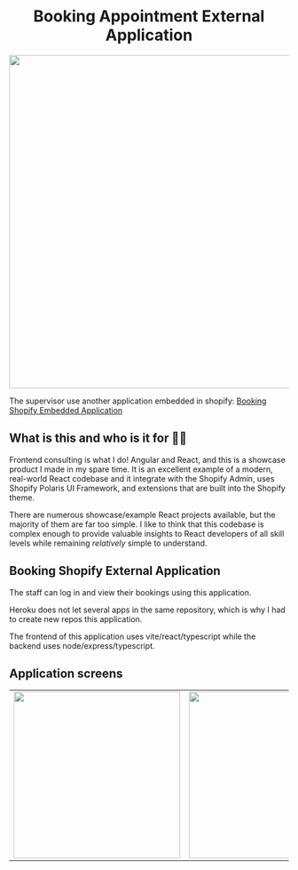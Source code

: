 <h1 align="center">Booking Appointment External Application</h1>

<p align="center">
  <img src="https://github.com/jamalsoueidan/booking-shopify-external-app/blob/main/screens/dashboard.png?raw=true" width="600"/>
</p>

The supervisor use another application embedded in shopify: [Booking Shopify Embedded Application](https://github.com/jamalsoueidan/booking-shopify-embed-app)

## What is this and who is it for 🤷‍♀️

Frontend consulting is what I do! Angular and React, and this is a showcase product I made in my spare time. It is an excellent example of a modern, real-world React codebase and it integrate with the Shopify Admin, uses Shopify Polaris UI Framework, and extensions that are built into the Shopify theme.

There are numerous showcase/example React projects available, but the majority of them are far too simple. I like to think that this codebase is complex enough to provide valuable insights to React developers of all skill levels while remaining _relatively_ simple to understand.

## Booking Shopify External Application

The staff can log in and view their bookings using this application.

Heroku does not let several apps in the same repository, which is why I had to create new repos this application.

The frontend of this application uses vite/react/typescript while the backend uses node/express/typescript.

## Application screens

<table>
  <tr>
   <td>
      <img src="https://github.com/jamalsoueidan/booking-shopify-external-app/blob/main/screens/bookings.png?raw=true" width="300" />
    </td>
    <td>
      <img src="https://github.com/jamalsoueidan/booking-shopify-external-app/blob/main/screens/login.png?raw=true" width="300" />
    </td>
    <td>
      <img src="https://github.com/jamalsoueidan/booking-shopify-external-app/blob/main/screens/phone.png?raw=true" width="300" />
    </td>
  </tr>
</table>
